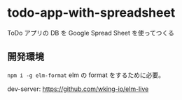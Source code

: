 # todo-app-with-spreadsheet

ToDo アプリの DB を Google Spread Sheet を使ってつくる

## 開発環境

`npm i -g elm-format` elm の format をするために必要。

dev-server: https://github.com/wking-io/elm-live
